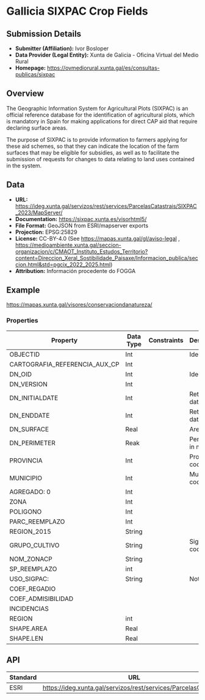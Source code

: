 # Gallicia SIXPAC Crop Fields

## Submission Details

- **Submitter (Affiliation):** Ivor Bosloper
- **Data Provider (Legal Entity):** Xunta de Galicia - Oficina Virtual del Medio Rural
- **Homepage:** https://ovmediorural.xunta.gal/es/consultas-publicas/sixpac

## Overview

The Geographic Information System for Agricultural Plots (SIXPAC) is an official reference database for the 
identification of agricultural plots, which is mandatory in Spain for making applications for direct CAP aid that 
require declaring surface areas.

The purpose of SIXPAC is to provide information to farmers applying for these aid schemes, so that they can indicate 
the location of the farm surfaces that may be eligible for subsidies, as well as to facilitate the submission of
requests for changes to data relating to land uses contained in the system.

## Data

- **URL:** https://ideg.xunta.gal/servizos/rest/services/ParcelasCatastrais/SIXPAC_2023/MapServer/
- **Documentation:** https://sixpac.xunta.es/visorhtml5/
- **File Format:** GeoJSON from ESRI/mapserver exports
- **Projection:** EPSG:25829
- **License:** CC-BY-4.0 (See https://mapas.xunta.gal/gl/aviso-legal , https://medioambiente.xunta.gal/seccion-organizacion/c/CMAOT_Instituto_Estudos_Territorio?content=Direccion_Xeral_Sostibilidade_Paisaxe/Informacion_publica/seccion.html&std=pgcix_2022_2025.html)
- **Attribution:** Información procedente do FOGGA

## Example

https://mapas.xunta.gal/visores/conservaciondanatureza/

### Properties

| Property                      | Data Type | Constraints | Description     |
|-------------------------------|-----------|-------------|-----------------|
| OBJECTID                      | Int       |             | Identifier      |
| CARTOGRAFIA_REFERENCIA_AUX_CP | Int       |             |                 |
| DN_OID                        | Int       |             | Identifier      |
| DN_VERSION                    | Int       |             |                 |
| DN_INITIALDATE                | Int       |             | Retrieval data  |
| DN_ENDDATE                    | Int       |             | Retrieval data  |
| DN_SURFACE                    | Real      |             | Area in m2      |
| DN_PERIMETER                  | Reak      |             | Perimeter in m  |
| PROVINCIA                     | Int       |             | Province code   |
| MUNICIPIO                     | Int       |             | Municipal code  |
| AGREGADO: 0                   | Int       |             |                 |
| ZONA                          | Int       |             |                 |
| POLIGONO                      | Int       |             |                 |
| PARC_REEMPLAZO                | Int       |             |                 |
| REGION_2015                   | String    |             |                 |
| GRUPO_CULTIVO                 | String    |             | Sigpac use code |
| NOM_ZONACP                    | String    |             |                 |
| SP_REEMPLAZO                  | int       |             |                 |
| USO_SIGPAC:                   | String    |             | Not filled?     |
| COEF_REGADIO                  |           |             |                 |
| COEF_ADMISIBILIDAD            |           |             |                 |
| INCIDENCIAS                   |           |             |                 |
| REGION                        | int       |             |                 |
| SHAPE.AREA                    | Real      |             |                 |
| SHAPE.LEN                     | Real      |             |                 |

## API

| Standard | URL                                                                              | Documentation   |
|----------|----------------------------------------------------------------------------------|-----------------|
| ESRI     | https://ideg.xunta.gal/servizos/rest/services/ParcelasCatastrais  | -               |


